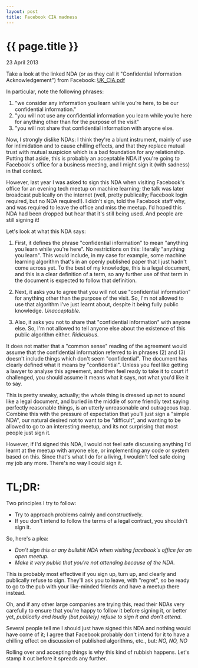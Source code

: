 ```yaml
---
layout: post
title: Facebook CIA madness
---
```


{{ page.title }}
================

<p class="meta">23 April 2013</p>

Take a look at the linked NDA (or as they call it "Confidential Information
Acknowledgement") from Facebook:
[UK_CIA.pdf](http://files.meetup.com/1715272/Facebook%20Site%20Visitor%20NDA.pdf)

In particular, note the following phrases:

1. "we consider any information you learn while you’re here, to be our
   confidential information."
2. "you will not use any confidential information you learn while you’re here
   for anything other than for the purpose of the visit"
3. "you will not share that confidential information with anyone else.

Now, I strongly dislike NDAs: I think they're a blunt instrument, mainly of use
for intimidation and to cause chilling effects, and that they replace mutual
trust with mutual suspicion which is a bad foundation for any relationship.
Putting that aside, this is probably an acceptable NDA if you're going to
Facebook's office for a business meeting, and I might sign it (with sadness) in
that context.

However, last year I was asked to sign this NDA when visiting Facebook's office
for an evening tech meetup on machine learning; the talk was later broadcast
publically on the internet (well, pretty publically; Facebook login required,
but no NDA required!).  I didn't sign, told the Facebook staff why, and was
required to leave the office and miss the meetup.  I'd hoped this NDA had been
dropped but hear that it's still being used.  And people are still signing it!

Let's look at what this NDA says:

1. First, it defines the phrase "confidential information" to mean "anything you
   learn while you're here".  No restrictions on this: literally "anything you
   learn".  This would include, in my case for example, some machine learning
   algorithm that's in an openly published paper that I just hadn't come across
   yet.  To the best of my knowledge, this is a legal document, and this is a
   clear definition of a term, so any further use of that term in the document
   is expected to follow that definition.

2. Next, it asks you to agree that you will not use "confidential information"
   for anything other than the purpose of the visit.  So, I'm not allowed to
   use that algorithm I've just learnt about, despite it being fully public
   knowledge.  *Unacceptable*.

3. Also, it asks you not to share that "confidential information" with anyone
   else.  So, I'm not allowed to tell anyone else about the existence of this
   public algorithm either.  *Ridiculous*.

It does not matter that a "common sense" reading of the agreement would assume
that the confidential information referred to in phrases (2) and (3) doesn't
include things which don't seem "confidential".  The document has clearly
defined what it means by "confidential".  Unless you feel like getting a lawyer
to analyse this agreement, and then feel ready to take it to court if
challenged, you should assume it means what it says, not what you'd like it to
say.

This is pretty sneaky, actually; the whole thing is dressed up not to sound
like a legal document, and buried in the middle of some friendly text saying
perfectly reasonable things, is an utterly unreasonable and outrageous trap.
Combine this with the pressure of expectation that you'll just sign a "simple
NDA", our natural desired not to want to be "difficult", and wanting to be
allowed to go to an interesting meetup, and its not surprising that most people
just sign it.

However, if I'd signed this NDA, I would not feel safe discussing anything I'd
learnt at the meetup with anyone else, or implementing any code or system based
on this.  Since that's what I do for a living, I wouldn't feel safe doing my
job any more.  There's no way I could sign it.

TL;DR:
======

Two principles I try to follow:

* Try to approach problems calmly and constructively.
* If you don't intend to follow the terms of a legal contract, you shouldn't sign it.

So, here's a plea:

* *Don't sign this or any bullshit NDA when visiting facebook's office for an
  open meetup.*
* *Make it very public that you're not attending because of the NDA.*

This is probably most effective if you sign up, turn up, and clearly and
publically refuse to sign.  They'll ask you to leave, with "regret", so be
ready to go to the pub with your like-minded friends and have a meetup there
instead.

Oh, and if any other large companies are trying this, read their NDAs very
carefully to ensure that you're happy to follow it before signing it, or better
yet, *publically and loudly (but politely) refuse to sign it and don't attend*.

Several people tell me I should just have signed this NDA and nothing would
have come of it; I agree that Facebook probably don't intend for it to have a
chilling effect on discussion of published algorithms, etc., but: *NO, NO, NO*

Rolling over and accepting things is why this kind of rubbish happens.  Let's
stamp it out before it spreads any further.
